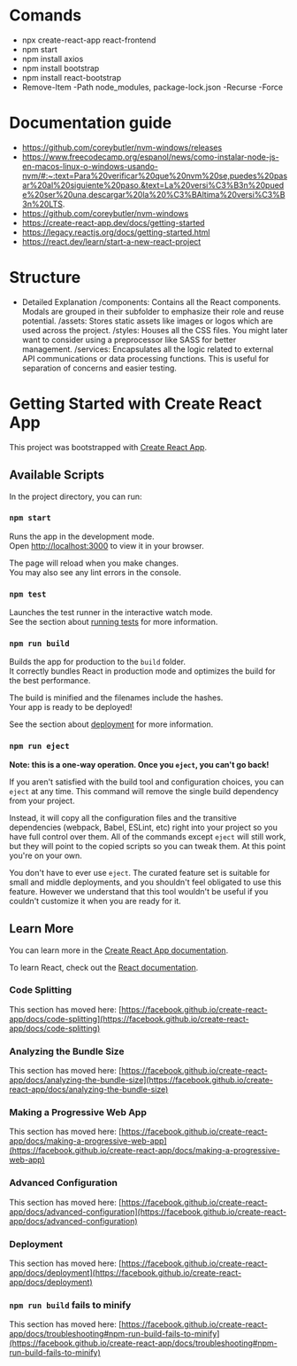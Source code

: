 # Comands

- npx create-react-app react-frontend
- npm start
- npm install axios
- npm install bootstrap
- npm install react-bootstrap
- Remove-Item -Path node_modules, package-lock.json -Recurse -Force




# Documentation guide

- https://github.com/coreybutler/nvm-windows/releases
- https://www.freecodecamp.org/espanol/news/como-instalar-node-js-en-macos-linux-o-windows-usando-nvm/#:~:text=Para%20verificar%20que%20nvm%20se,puedes%20pasar%20al%20siguiente%20paso.&text=La%20versi%C3%B3n%20puede%20ser%20una,descargar%20la%20%C3%BAltima%20versi%C3%B3n%20LTS.
- https://github.com/coreybutler/nvm-windows
- https://create-react-app.dev/docs/getting-started
- https://legacy.reactjs.org/docs/getting-started.html
- https://react.dev/learn/start-a-new-react-project

# Structure 

- Detailed Explanation
    /components: Contains all the React components. Modals are grouped in their subfolder to emphasize their role and reuse potential.
    /assets: Stores static assets like images or logos which are used across the project.
    /styles: Houses all the CSS files. You might later want to consider using a preprocessor like SASS for better management.
    /services: Encapsulates all the logic related to external API communications or data processing functions. This is useful for separation of concerns and easier testing.

# Getting Started with Create React App

This project was bootstrapped with [Create React App](https://github.com/facebook/create-react-app).

## Available Scripts

In the project directory, you can run:

### `npm start`

Runs the app in the development mode.\
Open [http://localhost:3000](http://localhost:3000) to view it in your browser.

The page will reload when you make changes.\
You may also see any lint errors in the console.

### `npm test`

Launches the test runner in the interactive watch mode.\
See the section about [running tests](https://facebook.github.io/create-react-app/docs/running-tests) for more information.

### `npm run build`

Builds the app for production to the `build` folder.\
It correctly bundles React in production mode and optimizes the build for the best performance.

The build is minified and the filenames include the hashes.\
Your app is ready to be deployed!

See the section about [deployment](https://facebook.github.io/create-react-app/docs/deployment) for more information.

### `npm run eject`

**Note: this is a one-way operation. Once you `eject`, you can't go back!**

If you aren't satisfied with the build tool and configuration choices, you can `eject` at any time. This command will remove the single build dependency from your project.

Instead, it will copy all the configuration files and the transitive dependencies (webpack, Babel, ESLint, etc) right into your project so you have full control over them. All of the commands except `eject` will still work, but they will point to the copied scripts so you can tweak them. At this point you're on your own.

You don't have to ever use `eject`. The curated feature set is suitable for small and middle deployments, and you shouldn't feel obligated to use this feature. However we understand that this tool wouldn't be useful if you couldn't customize it when you are ready for it.

## Learn More

You can learn more in the [Create React App documentation](https://facebook.github.io/create-react-app/docs/getting-started).

To learn React, check out the [React documentation](https://reactjs.org/).

### Code Splitting

This section has moved here: [https://facebook.github.io/create-react-app/docs/code-splitting](https://facebook.github.io/create-react-app/docs/code-splitting)

### Analyzing the Bundle Size

This section has moved here: [https://facebook.github.io/create-react-app/docs/analyzing-the-bundle-size](https://facebook.github.io/create-react-app/docs/analyzing-the-bundle-size)

### Making a Progressive Web App

This section has moved here: [https://facebook.github.io/create-react-app/docs/making-a-progressive-web-app](https://facebook.github.io/create-react-app/docs/making-a-progressive-web-app)

### Advanced Configuration

This section has moved here: [https://facebook.github.io/create-react-app/docs/advanced-configuration](https://facebook.github.io/create-react-app/docs/advanced-configuration)

### Deployment

This section has moved here: [https://facebook.github.io/create-react-app/docs/deployment](https://facebook.github.io/create-react-app/docs/deployment)

### `npm run build` fails to minify

This section has moved here: [https://facebook.github.io/create-react-app/docs/troubleshooting#npm-run-build-fails-to-minify](https://facebook.github.io/create-react-app/docs/troubleshooting#npm-run-build-fails-to-minify)
